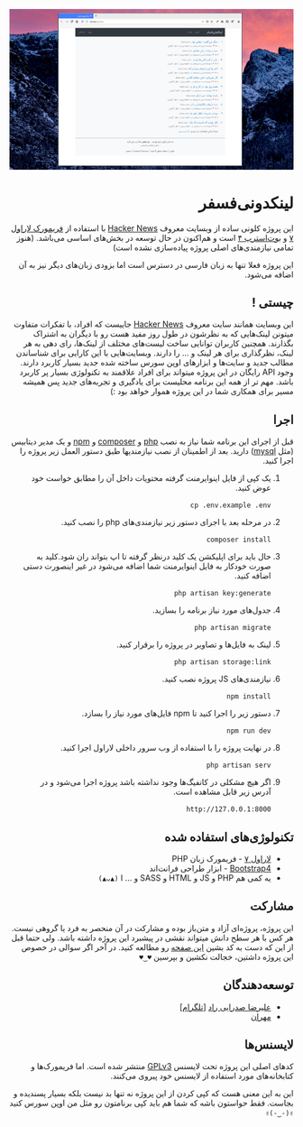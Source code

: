 <div dir="rtl">

![تصویر برنامه](img/screenshot.png)

# لینکدونی‌فسفر

این پروژه کلونی ساده از وبسایت معروف [Hacker News](https://news.ycombinator.com/) با استفاده از [فریمورک لاراول ۷](https://laravel.com/docs/7.x/) و [بوت‌استرپ ۴](https://getbootstrap.com/docs/4.4/getting-started/introduction/) است و هم‌اکنون در حال توسعه در بخش‌های اساسی می‌باشد. (هنوز تمامی نیازمندی‌های اصلی پروژه پیاده‌سازی نشده است)

این پروژه فعلا تنها به زبان فارسی در دسترس است اما بزودی زبان‌های دیگر نیز به آن اضافه می‌شود.

## چیستی !

این وبسایت همانند سایت معروف [Hacker News](https://news.ycombinator.com/)  جاییست که افراد، با تفکرات متفاوت میتونن لینک‌هایی که به نظرشون در طول روز مفید هست رو با دیگران به اشتراک بگذارند. همچنین کاربران توانایی ساخت لیست‌های مختلف از لینک‌ها، رای دهی به هر لینک، نظرگذاری برای هر لینک و ... را دارند. وبسایت‌هایی با این کارایی برای شناساندن مطالب جدید و سایت‌ها و ابزار‌های اوپن سورس ساخته شده جدید بسیار کاربرد دارند. وجود API رایگان در این پروژه میتواند برای افراد علاقمند به تکنولوژی بسیار پر کاربرد باشد. مهم تر از همه این برنامه محلیست برای یادگیری و تجربه‌های جدید پس همیشه مسیر برای همکاری شما در این پروژه هموار خواهد بود :)

## اجرا

قبل از اجرای این برنامه شما نیاز به نصب [php](https://www.php.net/manual/en/install.php) و [composer](https://getcomposer.org/) و [npm](https://www.npmjs.com/get-npm) و یک مدیر دیتابیس (مثل [mysql](https://dev.mysql.com/doc/mysql-installation-excerpt/5.7/en/))  دارید. بعد از اطمینان از نصب نیازمندیها طبق دستور العمل زیر پروژه را  اجرا کنید.

1. یک کپی از فایل اینوایرمنت گرفته محتویات داخل آن را مطابق خواست خود عوض کنید.

   ```
   cp .env.example .env
   ```

2. در مرحله بعد با اجرای دستور زیر نیازمندی‌های php را نصب کنید.

   ```
   composer install
   ```

3. حال باید برای اپلیکشن یک کلید درنظر گرفته تا اپ بتواند ران شود.کلید به صورت خودکار به فایل اینوایرمنت شما اضافه می‌شود در غیر اینصورت دستی اضافه کنید.

   ```
   php artisan key:generate
   ```

4. جدول‌های مورد نیاز برنامه را بسازید.

   ```
   php artisan migrate
   ```

5. لینک‌ به فایل‌ها و تصاویر در پروژه را برقرار کنید.

   ```
   php artisan storage:link
   ```

6. نیازمندی‌های JS پروژه نصب کنید.

   ```
   npm install
   ```

7. دستور زیر را اجرا کنید تا npm فایل‌های مورد نیاز را بسازد.

   ```
   npm run dev 
   ```

8. در نهایت پروژه را با استفاده از وب سرور داخلی لاراول اجرا کنید.

   ```
   php artisan serv
   ```

9. اگر هیچ مشکلی در کانفیگ‌ها وجود نداشته باشد پروژه اجرا می‌شود و در آدرس زیر قابل مشاهده است.

   ```
   http://127.0.0.1:8000
   ```



## تکنولوژی‌های استفاده شده

- [لاراول ۷](https://laravel.com/docs/7.x) - فریمورک زبان PHP
- [Bootstrap4](https://getbootstrap.com/) - ابزار طراحی فرانت‌اند
- یه کمی هم PHP و JS و HTML و SASS و ... ا `(▲ᴗ▲)`

## مشارکت

این پروژه، پروژه‌ای آزاد و متن‌باز بوده و مشارکت در آن منحصر به فرد یا  گروهی نیست. هر کس با هر سطح دانش میتواند نقشی در پیشبرد این پروژه داشته باشد. ولی حتما قبل از این که دست به کد بشین [این صفحه](**CONTRIBUTING**_FA) رو مطالعه کنید.  در آخر اگر سوالی در خصوص این پروژه داشتین، خجالت نکشین و بپرسین `♥‿♥`

## توسعه‌دهندگان

- [علیرضا صدرایی راد](https://github.com/sadraiiali/)  [[تلگرام](https://t.me/thepiker)]
- [مهران](https://github.com/meh666ran)

## لایسنس‌ها

کدهای اصلی این پروژه تحت لایسنس [GPLv3](https://github.com/sadraiiali/FOSS4News/blob/master/LICENSE) منتشر شده است. اما فریمورک‌ها و کتابخانه‌های مورد استفاده از لایسنس خود پیروی می‌کنند.

این به این معنی هست که کپی کردن از این پروژه نه تنها بد نیست بلکه بسیار پسندیده و بجاست. فقط حواستون باشه که شما هم باید کپی برنامتون رو مثل من اوپن سورس کنید `✌(-‿-)✌`

</div>